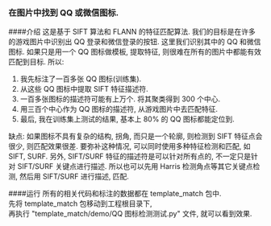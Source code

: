 ### 在图片中找到 QQ 或微信图标. 

####介绍
这是基于 SIFT 算法和 FLANN 的特征匹配算法. 
我们的目标是在许多的游戏图片中识别出 QQ 登录和微信登录的按钮. 
这里我们识别其中的 QQ  和微信图标. 
如果只是用一个 QQ 图标做模板, 提取特征, 则很难在所有的图片中都能有效匹配到目标. 
所以: 
1. 我先标注了一百多张 QQ 图标(训练集). 
2. 从这些 QQ 图标中提取 SIFT 特征描述符. 
3. 一百多张图标的描述符可能有上万个. 将其聚类得到 300 个中心.
4. 用三百个中心作为 QQ 图标的描述符, 从游戏图片中去匹配特征. 
5. 最后, 我在训练集上测试的结果, 基本上 80% 的 QQ 图标都能定位到. 

缺点: 
如果图标不具有复杂的结构, 拐角, 而只是一个轮廓, 则检测到 SIFT 特征点会很少, 则匹配效果很差. 
要弥补这种情况, 可以同时使用多种特征检测和匹配, 如 SIFT, SURF. 
另外, SIFT/SURF 特征的描述符是可以针对所有点的, 不一定只是针对 SIFT/SURF 关键点进行描述. 
所以也可以先用 Harris 检测角点等其它关键点检测, 然后用 SIFT/SURF 进行描述, 匹配. 

####运行
所有的相关代码和标注的数据都在 template_match 包中.  
先将 template_match 包移动到工程根目录下,  
再执行 "template_match/demo/QQ 图标检测测试.py" 文件, 就可以看到效果.  


